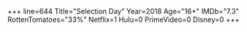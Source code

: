 +++
line=644
Title="Selection Day"
Year=2018
Age="16+"
IMDb="7.3"
RottenTomatoes="33%"
Netflix=1
Hulu=0
PrimeVideo=0
Disney=0
+++

